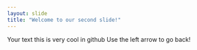 ```yaml
---
layout: slide
title: "Welcome to our second slide!"
---
```

Your text this is very cool in github
Use the left arrow to go back!
